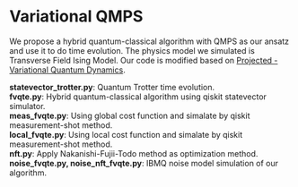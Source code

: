 Variational QMPS
===
We propose a hybrid quantum-classical algorithm with QMPS as our ansatz and use it to do time evolution. The physics model we simulated is Transverse Field Ising Model. Our code is modified based on [Projected - Variational Quantum Dynamics].

**statevector_trotter.py**: Quantum Trotter time evolution.  
**fvqte.py**: Hybrid quantum-classical algorithm using qiskit statevector simulator.  
**meas_fvqte.py**: Using global cost function and simalate by qiskit measurement-shot method.  
**local_fvqte.py**: Using local cost function and simalate by qiskit measurement-shot method.  
**nft.py**: Apply Nakanishi-Fujii-Todo method as optimization method.  
**noise_fvqte.py, noise_nft_fvqte.py**: IBMQ noise model simulation of our algorithm.  

[Projected - Variational Quantum Dynamics]: https://github.com/StefanoBarison/p-VQD  
